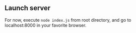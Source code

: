 ## Launch server

For now, execute `node index.js` from root directory, and go to localhost:8000 in your favorite browser.